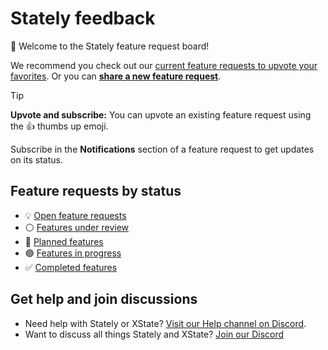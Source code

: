 # Stately feedback

👋 Welcome to the Stately feature request board!

We recommend you check out our [current feature requests to upvote your favorites](https://github.com/statelyai/feedback/issues?q=is%3Aopen+label%3Aopen+label%3Aunder+review+label%3Aplanned). Or you can **[share a new feature request](https://github.com/statelyai/feedback/issues/new/choose)**.

> [!TIP]
> **Upvote and subscribe:** You can upvote an existing feature request using the 👍 thumbs up emoji.
>
> Subscribe in the **Notifications** section of a feature request to get updates on its status.

## Feature requests by status

- 💡 [Open feature requests](https://github.com/statelyai/feedback/labels/open)
- ⚪️ [Features under review](https://github.com/statelyai/feedback/labels/under%20review)
- 🔵 [Planned features](https://github.com/statelyai/feedback/labels/planned)
- 🟣 [Features in progress](https://github.com/statelyai/feedback/labels/in%20progress)
- ✅ [Completed features](https://github.com/statelyai/feedback/labels/complete)

## Get help and join discussions

- Need help with Stately or XState? [Visit our Help channel on Discord](https://discord.com/channels/795785288994652170/1021738689434501181).
- Want to discuss all things Stately and XState? [Join our Discord](https://discord.stately.ai)

